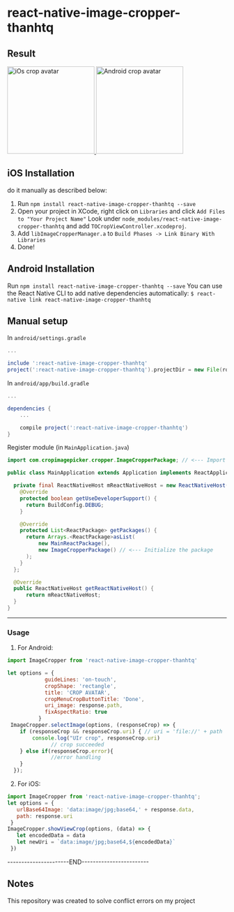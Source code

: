 # react-native-image-cropper-thanhtq

## Result
<div align="left">
 <a href="https://github.com/thanhit93/react-native-image-cropper-thanhtq/tree/master/images/image-ios-crop.jpg">
  <img title="iOs crop avatar" src="/images/image-ios-crop.jpg" width=200 />
 </a>
 <a href="https://github.com/thanhit93/react-native-image-cropper-thanhtq/tree/master/images/image-android-crop.PNG">
  <img title="Android crop avatar" src="/images/image-android-crop.PNG" width=200 />
 </a>
</div>

## iOS Installation
 do it manually as described below:
 
1. Run `npm install react-native-image-cropper-thanhtq --save`
2. Open your project in XCode, right click on `Libraries` and click `Add
   Files to "Your Project Name"` Look under `node_modules/react-native-image-cropper-thanhtq` and add `TOCropViewController.xcodeproj`.
3. Add `libImageCropperManager.a` to `Build Phases -> Link Binary With Libraries`
4. Done!

## Android Installation
Run `npm install react-native-image-cropper-thanhtq --save`
You can use the React Native CLI to add native dependencies automatically:
`$ react-native link react-native-image-cropper-thanhtq`
## Manual setup
In `android/settings.gradle`
```gradle
...

include ':react-native-image-cropper-thanhtq'
project(':react-native-image-cropper-thanhtq').projectDir = new File(rootProject.projectDir, '../node_modules/react-native-image-cropper-thanhtq/android')
```

In `android/app/build.gradle`

```gradle
...

dependencies {
    ...

    compile project(':react-native-image-cropper-thanhtq')
}
```

Register module (in `MainApplication.java`)

```java
import com.cropimagepicker.cropper.ImageCropperPackage; // <--- Import Package

public class MainApplication extends Application implements ReactApplication {

  private final ReactNativeHost mReactNativeHost = new ReactNativeHost(this) {
    @Override
    protected boolean getUseDeveloperSupport() {
      return BuildConfig.DEBUG;
    }

    @Override
    protected List<ReactPackage> getPackages() {
      return Arrays.<ReactPackage>asList(
          new MainReactPackage(),
          new ImageCropperPackage() // <--- Initialize the package
      );
    }
  };

  @Override
  public ReactNativeHost getReactNativeHost() {
      return mReactNativeHost;
  }
}

```
--------------------

### Usage
1. For Android:
```js
import ImageCropper from 'react-native-image-cropper-thanhtq'

let options = {
            guideLines: 'on-touch',
            cropShape: 'rectangle',
            title: 'CROP AVATAR',
            cropMenuCropButtonTitle: 'Done',
            uri_image: response.path,
            fixAspectRatio: true
          }
 ImageCropper.selectImage(options, (responseCrop) => {
    if (responseCrop && responseCrop.uri) { // uri = 'file://' + path
        console.log("UIr crop", responseCrop.uri)
              // crop succeeded
    } else if(responseCrop.error){
              //error handling
    }
  });
```

2. For iOS: 
  ```js
  import ImageCropper from 'react-native-image-cropper-thanhtq';
  let options = {
     urlBase64Image: 'data:image/jpg;base64,' + response.data,
     path: response.uri
   }
  ImageCropper.showViewCrop(options, (data) => {
     let encodedData = data
     let newUri = `data:image/jpg;base64,${encodedData}`
   })
  ```
 ----------------------END------------------------

## Notes

This repository was created to solve conflict errors on my project
